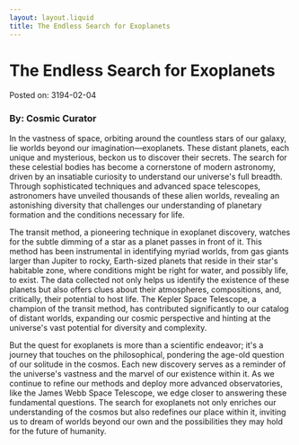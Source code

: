 ```yaml
---
layout: layout.liquid
title: The Endless Search for Exoplanets
---
```


# The Endless Search for Exoplanets

Posted on: 3194-02-04

### By: Cosmic Curator

In the vastness of space, orbiting around the countless stars of our galaxy, lie worlds beyond our imagination—exoplanets. These distant planets, each unique and mysterious, beckon us to discover their secrets. The search for these celestial bodies has become a cornerstone of modern astronomy, driven by an insatiable curiosity to understand our universe's full breadth. Through sophisticated techniques and advanced space telescopes, astronomers have unveiled thousands of these alien worlds, revealing an astonishing diversity that challenges our understanding of planetary formation and the conditions necessary for life.

The transit method, a pioneering technique in exoplanet discovery, watches for the subtle dimming of a star as a planet passes in front of it. This method has been instrumental in identifying myriad worlds, from gas giants larger than Jupiter to rocky, Earth-sized planets that reside in their star's habitable zone, where conditions might be right for water, and possibly life, to exist. The data collected not only helps us identify the existence of these planets but also offers clues about their atmospheres, compositions, and, critically, their potential to host life. The Kepler Space Telescope, a champion of the transit method, has contributed significantly to our catalog of distant worlds, expanding our cosmic perspective and hinting at the universe's vast potential for diversity and complexity.

But the quest for exoplanets is more than a scientific endeavor; it's a journey that touches on the philosophical, pondering the age-old question of our solitude in the cosmos. Each new discovery serves as a reminder of the universe's vastness and the marvel of our existence within it. As we continue to refine our methods and deploy more advanced observatories, like the James Webb Space Telescope, we edge closer to answering these fundamental questions. The search for exoplanets not only enriches our understanding of the cosmos but also redefines our place within it, inviting us to dream of worlds beyond our own and the possibilities they may hold for the future of humanity.